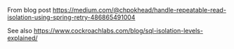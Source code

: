 From blog post https://medium.com/@chpokhead/handle-repeatable-read-isolation-using-spring-retry-486865491004

See also https://www.cockroachlabs.com/blog/sql-isolation-levels-explained/
